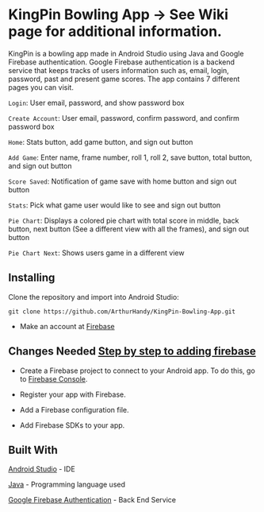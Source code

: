 # KingPin Bowling App -> See Wiki page for additional information.
KingPin is a bowling app made in Android Studio using Java and Google Firebase authentication. Google Firebase authentication is a backend service that keeps tracks of users information such as, email, login, password, past and present game scores. The app contains 7 different pages you can visit.

`Login`: User email, password, and show password box

`Create Account`: User email, password, confirm password, and confirm password box

`Home`: Stats button, add game button, and sign out button

`Add Game`: Enter name, frame number, roll 1, roll 2, save button, total button, and sign out button

`Score Saved`: Notification of game save with home button and sign out button

`Stats`: Pick what game user would like to see and sign out button

`Pie Chart`: Displays a colored pie chart with total score in middle, back button, next button (See a different view with all the frames), and sign out button

`Pie Chart Next`: Shows users game in a different view

## Installing
Clone the repository and import into Android Studio:
```
git clone https://github.com/ArthurHandy/KingPin-Bowling-App.git
```

- Make an account at [Firebase](https://firebase.google.com)

## Changes Needed [Step by step to adding firebase](https://firebase.google.com/docs/android/setup)
- Create a Firebase project to connect to your Android app. To do this, go to [Firebase Console](https://console.firebase.google.com/).

- Register your app with Firebase. 

- Add a Firebase configuration file.

- Add Firebase SDKs to your app.

## Built With
[Android Studio](https://developer.android.com/studio/intro) - IDE

[Java](https://www.java.com/en/) - Programming language used

[Google Firebase Authentication](https://firebase.google.com/docs/auth) - Back End Service
